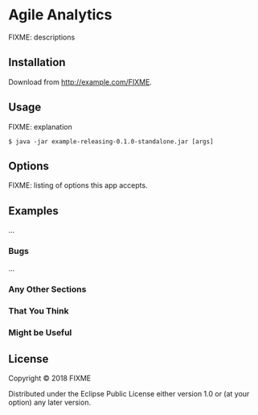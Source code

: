 # Agile Analytics

FIXME: descriptions

## Installation

Download from http://example.com/FIXME.

## Usage

FIXME: explanation

    $ java -jar example-releasing-0.1.0-standalone.jar [args]

## Options

FIXME: listing of options this app accepts.

## Examples

...

### Bugs

...

### Any Other Sections
### That You Think
### Might be Useful

## License

Copyright © 2018 FIXME

Distributed under the Eclipse Public License either version 1.0 or (at
your option) any later version.
